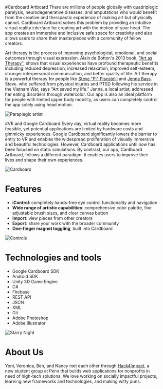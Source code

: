 #Cardboard Artboard
There are millions of people globally with quadriplegic paralysis, neurodegenerative diseases, and amputations who would benefit from the creative and therapeutic experience of making art but physically cannot. Cardboard Artboard solves this problem by providing an intuitive virtual reality interface for creating art with the motion of your head. The app creates an immersive and inclusive safe space for creativity and also allows users to share their masterpieces with a community of fellow creators. 

Art therapy is the process of improving psychological, emotional, and social outcomes through visual expression. Alain de Botton's 2013 book, ["Art as Therapy"](http://www.artastherapy.com/), shows that visual experiences have profound therapeutic benefits including reduced depression, increased relaxation, improved self-esteem, stronger interpersonal communication, and better quality of life. Art therapy is a powerful therapy for people like [Steve "Pi" Piscatelli](http://www.orlandosentinel.com/os-art-is-therapy-for-steve-pi-20150106-story.html) and [Jenna Bass](http://www.philly.com/philly/news/local/20150115_The_art_of_recovery__using_paint_to_conquer_an_eating_disorder.html). Steve. who suffered from physical injuries and PTSD following his service in the Vietnam War, says "Art saved my life.” Jenna, a local artist, addressed her eating disorders through watercolor. Our app is also an ideal platform for people with limited upper body mobility, as users can completely control the app solely using head motion. 

![Paraplegic artist](http://ww2.gazette.net/images/2007_0620/marketz062007a_rgbb.jpg)

#VR and Google Cardboard
Every day, virtual reality becomes more feasible, yet potential applications are limited by hardware costs and gimmicky experiences. Google Cardboard significantly lowers the barrier to entry to VR and enables the widespread proliferation of visually immersive and beautiful technologies. However, Cardboard applications until now has been focused on static simulations. By contrast, our app, Cardboard Artboard, follows a different paradigm: it enables users to improve their lives and shape their own experiences.

![Cardboard](https://photos-2.dropbox.com/t/2/AAAYQs6yBqFBxZ1dtsGVYCsdewM61WXLkMZHyiOo76ySlQ/12/14555644/png/1024x768/3/1421596800/0/2/Screenshot%202015-01-18%2009.21.09.png/CPyz-AYgAyACIAEoAygCKAE/QNZoV_hmvULeSbxjVGivdHlQwkeDXXLAG6rEMscjhs8)

# Features
+ **iControl**: completely hands-free eye control functionality and navigation
+ **Wide range of artistic capabilities**: comprehensive color palette, five adjustable brush sizes, and clear canvas button
+ **Import**: view pieces from other creators
+ **Export**: share your work with the broader community
+ **One-finger magnet toggling**, built into Cardboard

![Controls](https://photos-3.dropbox.com/t/2/AAC5FrmR2dyyLh6k4uPk46-pKY8n2XktS_PJT4tyhnBXYA/12/14555644/png/1024x768/3/1421596800/0/2/Screenshot%202015-01-18%2009.23.24.png/CPyz-AYgAyACIAEoAygCKAE/lUxOPtlzKTxEcReodYIINXQ2vBE5DATvg6Y3EKovd3I)

# Technologies and tools
+ Google Cardboard SDK
+ Android SDK
+ Unity 3D Game Engine
+ C#
+ Firebase
+ REST API
+ JSON
+ XML
+ Git
+ Adobe Photoshop
+ Adobe Illustrator

![Starry Night](http://i.imgur.com/fETOivg.png)

# About Us
Yoni, Veronica, Ben, and Nancy met each other through [Hack4Impact](http://hack4impact.org/), a new student group at Penn that builds web applications for nonprofits in need of high-tech solutions. We love working on socially impactful projects, learning new frameworks and technologies, and making witty puns.
